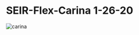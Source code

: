 # SEIR-Flex-Carina 1-26-20

![carina](https://i.imgur.com/T9yRQjG.png)

<!-- [![Netlify Status](https://api.netlify.com/api/v1/badges/a9a9e882-5a22-49ef-8067-195cc667a7d8/deploy-status)]() -->